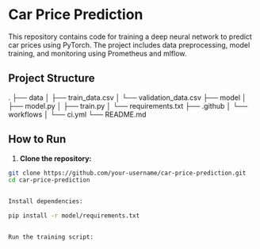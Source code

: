 # Car Price Prediction

This repository contains code for training a deep neural network to predict car prices using PyTorch. The project includes data preprocessing, model training, and monitoring using Prometheus and mlflow.

## Project Structure

.
├── data
│ ├── train_data.csv
│ └── validation_data.csv
├── model
│ ├── model.py
│ ├── train.py
│ └── requirements.txt
├── .github
│ └── workflows
│ └── ci.yml
└── README.md



## How to Run

1. **Clone the repository:**

```sh
git clone https://github.com/your-username/car-price-prediction.git
cd car-price-prediction


Install dependencies:

pip install -r model/requirements.txt


Run the training script:

